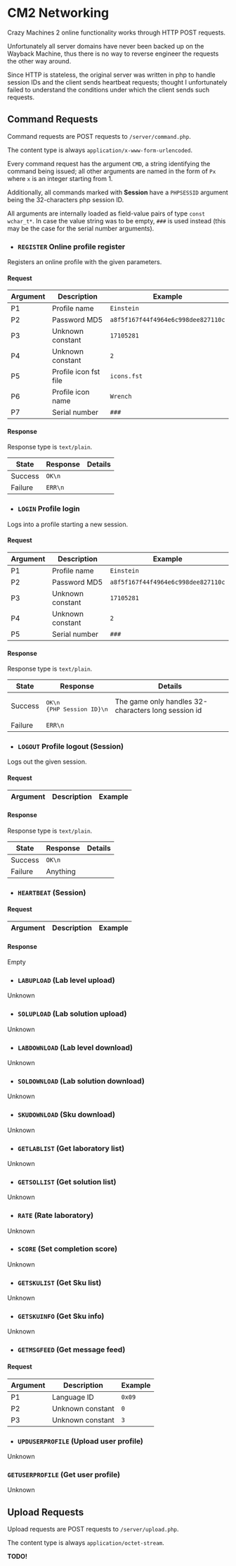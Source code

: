 # CM2 Networking

Crazy Machines 2 online functionality works through HTTP POST requests.

Unfortunately all server domains have never been backed up on the Wayback Machine, thus there is no way to reverse engineer the requests the other way around.

Since HTTP is stateless, the original server was written in php to handle session IDs and the client sends heartbeat requests;
thought I unfortunately failed to understand the conditions under which the client sends such requests.


## Command Requests

Command requests are POST requests to `/server/command.php`.

The content type is always `application/x-www-form-urlencoded`.

Every command request has the argument `CMD`, a string identifying the command being issued;
all other arguments are named in the form of `Px` where `x` is an integer starting from 1.

Additionally, all commands marked with **Session** have a `PHPSESSID` argument being the 32-characters php session ID.

All arguments are internally loaded as field-value pairs of type `const wchar_t*`.
In case the value string was to be empty, `###` is used instead (this may be the case for the serial number arguments).


- ### `REGISTER` Online profile register

Registers an online profile with the given parameters.

#### Request

| Argument | Description           | Example                            |
|----------|-----------------------|------------------------------------|
| P1       | Profile name          | `Einstein`                         |
| P2       | Password MD5          | `a8f5f167f44f4964e6c998dee827110c` |
| P3       | Unknown constant      | `17105281`                         |
| P4       | Unknown constant      | `2`                                |
| P5       | Profile icon fst file | `icons.fst`                        |
| P6       | Profile icon name     | `Wrench`                           |
| P7       | Serial number         | `###`                              |

#### Response

Response type is `text/plain`.

| State   | Response | Details |
|---------|----------|---------|
| Success | `OK\n`   |         |
| Failure | `ERR\n`  |         |


- ### `LOGIN` Profile login

Logs into a profile starting a new session.

#### Request

| Argument | Description      | Example                            |
|----------|------------------|------------------------------------|
| P1       | Profile name     | `Einstein`                         |
| P2       | Password MD5     | `a8f5f167f44f4964e6c998dee827110c` |
| P3       | Unknown constant | `17105281`                         |
| P4       | Unknown constant | `2`                                |
| P5       | Serial number    | `###`                              |

#### Response

Response type is `text/plain`.

| State   | Response                               | Details                                             |
|---------|----------------------------------------|-----------------------------------------------------|
| Success | <pre>OK\n<br/>{PHP Session ID}\n</pre> | The game only handles 32-characters long session id |
| Failure | `ERR\n`                                |                                                     |


- ### `LOGOUT` Profile logout (Session)

Logs out the given session.

#### Request

| Argument  | Description                    | Example                           |
|-----------|--------------------------------|-----------------------------------|

#### Response

Response type is `text/plain`.

| State   | Response | Details |
|---------|----------|---------|
| Success | `OK\n`   |         |
| Failure | Anything |         |


- ### `HEARTBEAT` (Session)

#### Request

| Argument  | Description                    | Example                           |
|-----------|--------------------------------|-----------------------------------|

#### Response

Empty


- ### `LABUPLOAD` (Lab level upload)

Unknown


- ### `SOLUPLOAD` (Lab solution upload)

Unknown


- ### `LABDOWNLOAD` (Lab level download)

Unknown


- ### `SOLDOWNLOAD` (Lab solution download)

Unknown


- ### `SKUDOWNLOAD` (Sku download)

Unknown


- ### `GETLABLIST` (Get laboratory list)

Unknown


- ### `GETSOLLIST` (Get solution list)

Unknown


- ### `RATE` (Rate laboratory)

Unknown


- ### `SCORE` (Set completion score)

Unknown


- ### `GETSKULIST` (Get Sku list)

Unknown


- ### `GETSKUINFO` (Get Sku info)

Unknown


- ### `GETMSGFEED` (Get message feed)

#### Request

| Argument | Description      | Example |
|----------|------------------|---------|
| P1       | Language ID      | `0x09`  |
| P2       | Unknown constant | `0`     |
| P3       | Unknown constant | `3`     |


- ### `UPDUSERPROFILE` (Upload user profile)

Unknown


### `GETUSERPROFILE` (Get user profile)

Unknown


## Upload Requests

Upload requests are POST requests to `/server/upload.php`.

The content type is always `application/octet-stream`.

**TODO!**
